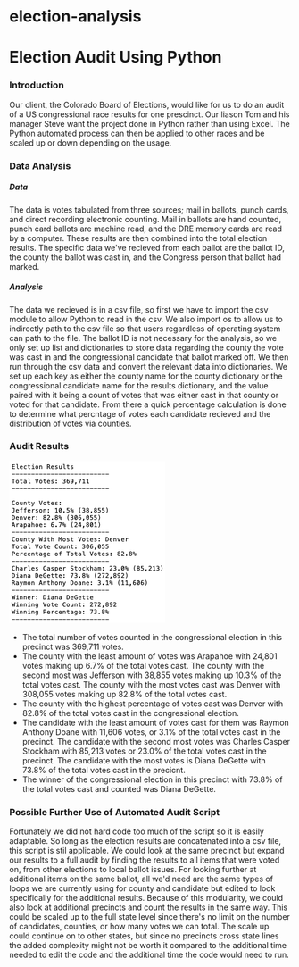# election-analysis


# Election Audit Using Python

### Introduction

Our client, the Colorado Board of Elections, would like for us to do an audit of a US congressional race results for one prescinct. Our liason Tom and his manager Steve want the project done in Python rather than using Excel. The Python automated process can then be applied to other races and be scaled up or down depending on the usage. 

### Data Analysis

##### Data

The data is votes tabulated from three sources; mail in ballots, punch cards, and direct recording electronic counting. Mail in ballots are hand counted, punch card ballots are machine read, and the DRE memory cards are read by a computer. These results are then combined into the total election results. The specific data we've recieved from each ballot are the ballot ID, the county the ballot was cast in, and the Congress person that ballot had marked. 

##### Analysis

The data we recieved is in a csv file, so first we have to import the csv module to allow Python to read in the csv. We also import os to allow us to indirectly path to the csv file so that users regardless of operating system can path to the file. The ballot ID is not necessary for the analysis, so we only set up list and dictionaries to store data regarding the county the vote was cast in and the congressional candidate that ballot marked off. We then run through the csv data and convert the relevant data into dictionaries. We set up each key as either the county name for the county dictionary or the congressional candidate name for the results dictionary, and the value paired with it being a count of votes that was either cast in that county or voted for that candidate. From there a quick percentage calculation is done to determine what percntage of votes each candidate recieved and the distribution of votes via counties. 

### Audit Results

![Text file of results for county and candidate votes](https://github.com/roeggealissa/election-analysis/blob/875407244e71a2e17727e6560ce6f03b9174cc1c/Screen%20Shot%202021-09-12%20at%2011.40.38%20AM.png)

- The total number of votes counted in the congressional election in this precinct was 369,711 votes.
- The county with the least amount of votes was Arapahoe with 24,801 votes making up 6.7% of the total votes cast. The county with the second most was Jefferson with 38,855 votes making up 10.3% of the total votes cast. The county with the most votes cast was Denver with 308,055 votes making up 82.8% of the total votes cast.
- The county with the highest percentage of votes cast was Denver with 82.8% of the total votes cast in the congressional election.
- The candidate with the least amount of votes cast for them was Raymon Anthony Doane with 11,606 votes, or 3.1% of the total votes cast in the precinct. The candidate with the second most votes was Charles Casper Stockham with 85,213 votes or 23.0% of the total votes cast in the precinct. The candidate with the most votes is Diana DeGette with 73.8% of the total votes cast in the precicnt.
- The winner of the congressional election in this precinct with 73.8% of the total votes cast and counted was Diana DeGette.

### Possible Further Use of Automated Audit Script

Fortunately we did not hard code too much of the script so it is easily adaptable. So long as the election results are concatenated into a csv file, this script is stil applicable. We could look at the same precinct but expand our results to a full audit by finding the results to all items that were voted on, from other elections to local ballot issues. For looking further at additional items on the same ballot, all we'd need are the same types of loops we are currently using for county and candidate but edited to look specifically for the additional results. Because of this modularity, we could also look at additional precincts and count the results in the same way. This could be scaled up to the full state level since there's no limit on the number of candidates, counties, or how many votes we can total. The scale up could continue on to other states, but since no precincts cross state lines the added complexity might not be worth it compared to the additional time needed to edit the code and the additional time the code would need to run.
